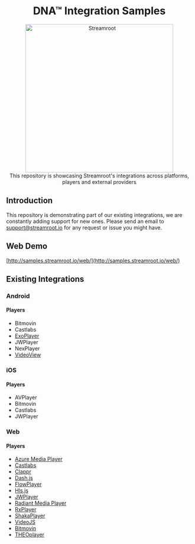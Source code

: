 <h1 align="center">
  DNA™ Integration Samples
</h1>
<p align="center">
  <img alt="Streamroot" src="https://blog.streamroot.io/wp-content/uploads/2018/04/logo_typo_long.png" width="400" />
  <br />
  <span>This repository is showcasing Streamroot's integrations across platforms, players and external providers</span>
</p>


## Introduction

This repository is demonstrating part of our existing integrations, we are constantly adding support for new ones. Please send an email to [support@streamroot.io](mailto:support@streamroot.io) for any request or issue you might have.

## Web Demo
[http://samples.streamroot.io/web/](http://samples.streamroot.io/web/)

## Existing Integrations

### Android

#### Players

- Bitmovin
- Castlabs
- [ExoPlayer](https://github.com/streamroot/dna-integration-samples/tree/master/android/ExoPlayer)
- JWPlayer
- NexPlayer
- [VideoView](https://github.com/streamroot/dna-integration-samples/tree/master/android/VideoView)

### iOS

#### Players

- AVPlayer
- Bitmovin
- Castlabs
- JWPlayer

### Web

#### Players

- [Azure Media Player](https://github.com/streamroot/dna-integration-samples/tree/master/web)
- [Castlabs](https://github.com/streamroot/dna-integration-samples/tree/master/web/castlabs)
- [Clappr](https://github.com/streamroot/dna-integration-samples/tree/master/web/clappr)
- [Dash.js](https://github.com/streamroot/dna-integration-samples/tree/master/web/dash.js)
- [FlowPlayer](https://github.com/streamroot/dna-integration-samples/tree/master/web/flowplayer)
- [Hls.js](https://github.com/streamroot/dna-integration-samples/tree/master/web/hls.js)
- [JWPlayer](https://github.com/streamroot/dna-integration-samples/tree/master/web/jwplayer)
- [Radiant Media Player](https://github.com/streamroot/dna-integration-samples/tree/master/web/radiant-media-player)
- [RxPlayer](https://github.com/streamroot/dna-integration-samples/tree/master/web/rx-player)
- [ShakaPlayer](https://github.com/streamroot/dna-integration-samples/tree/master/web/shaka-player)
- [VideoJS](https://github.com/streamroot/dna-integration-samples/tree/master/web/video.js)
- [Bitmovin](https://github.com/streamroot/dna-integration-samples/tree/master/web/bitmovin)
- [THEOplayer](https://github.com/streamroot/dna-integration-samples/tree/master/web/theoplayer)
